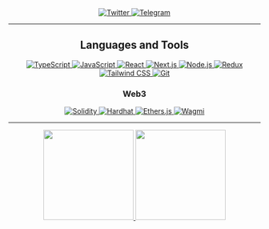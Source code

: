 <div align="center">
  <a href="https://twitter.com/your_twitter_username" target="_blank">
    <img alt="Twitter" src="https://img.shields.io/badge/Twitter-1DA1F2?style=for-the-badge&logo=twitter&logoColor=white" />
  </a>
  <a href="https://t.me/your_telegram_username" target="_blank">
    <img alt="Telegram" src="https://img.shields.io/badge/Telegram-26A5E4?style=for-the-badge&logo=telegram&logoColor=white" />
  </a>
</div>

---

<h2 align="center">Languages and Tools</h2>

<p align="center">
  <a href="https://www.typescriptlang.org/" target="_blank">
    <img alt="TypeScript" src="https://img.shields.io/badge/TypeScript-3178C6?style=for-the-badge&logo=typescript&logoColor=white">
  </a>
  <a href="https://developer.mozilla.org/en-US/docs/Web/JavaScript" target="_blank">
    <img alt="JavaScript" src="https://img.shields.io/badge/JavaScript-F7DF1E?style=for-the-badge&logo=javascript&logoColor=black">
  </a>
  <a href="https://react.dev/" target="_blank">
    <img alt="React" src="https://img.shields.io/badge/React-61DAFB?style=for-the-badge&logo=react&logoColor=black">
  </a>
  <a href="https://nextjs.org/" target="_blank">
    <img alt="Next.js" src="https://img.shields.io/badge/Next.js-000000?style=for-the-badge&logo=next.js&logoColor=white">
  </a>
  <a href="https://nodejs.org/" target="_blank">
    <img alt="Node.js" src="https://img.shields.io/badge/Node.js-339933?style=for-the-badge&logo=nodedotjs&logoColor=white">
  </a>
  <a href="https://redux.js.org/" target="_blank">
    <img alt="Redux" src="https://img.shields.io/badge/Redux-764ABC?style=for-the-badge&logo=redux&logoColor=white">
  </a>
  <a href="https://tailwindcss.com/" target="_blank">
    <img alt="Tailwind CSS" src="https://img.shields.io/badge/Tailwind_CSS-06B6D4?style=for-the-badge&logo=tailwind-css&logoColor=white">
  </a>
  <a href="https://git-scm.com/" target="_blank">
    <img alt="Git" src="https://img.shields.io/badge/Git-F05032?style=for-the-badge&logo=git&logoColor=white">
  </a>
</p>

<h3 align="center">Web3</h3>

<p align="center">
  <a href="https://soliditylang.org/" target="_blank">
    <img alt="Solidity" src="https://img.shields.io/badge/Solidity-363636?style=for-the-badge&logo=solidity&logoColor=white">
  </a>
  <a href="https://hardhat.org/" target="_blank">
    <img alt="Hardhat" src="https://img.shields.io/badge/Hardhat-FFF600?style=for-the-badge&logo=hardhat&logoColor=black">
  </a>
  <a href="https://ethers.org/" target="_blank">
    <img alt="Ethers.js" src="https://img.shields.io/badge/Ethers.js-2535A0?style=for-the-badge&logo=ethereum&logoColor=white">
  </a>
  <a href="https://wagmi.sh/" target="_blank">
    <img alt="Wagmi" src="https://img.shields.io/badge/Wagmi-1E1E1E?style=for-the-badge&logo=wagmi&logoColor=white">
  </a>
</p>

---

<div align="center">
  <a href="https://github.com/LapkiT">
    <img height="180em" src="https://github-readme-stats.vercel.app/api?username=LapkiT&show_icons=true&theme=tokyonight&include_all_commits=true&count_private=true"/>
    <img height="180em" src="https://github-readme-stats.vercel.app/api/top-langs/?username=LapkiT&layout=compact&langs_count=10&theme=tokyonight"/>
  </a>
</div>
